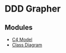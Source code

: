 # DDD Grapher

## Modules

- [C4 Model](C4%20Model/index.md)
- [Class Diagram](Class%20Diagram/index.md)
